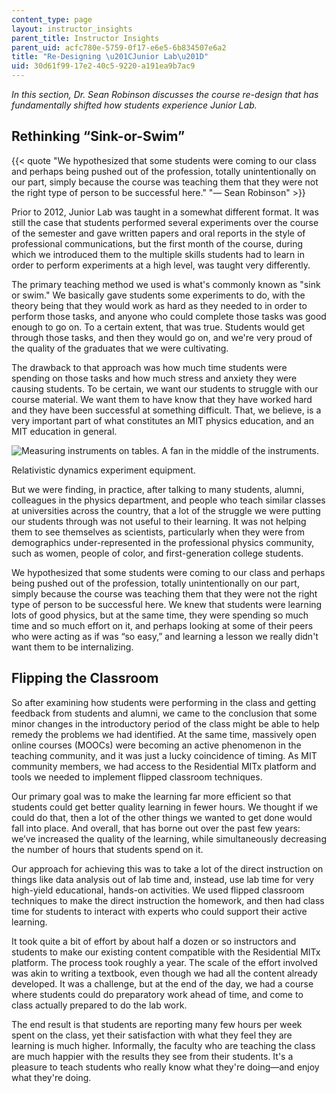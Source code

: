```yaml
---
content_type: page
layout: instructor_insights
parent_title: Instructor Insights
parent_uid: acfc780e-5759-0f17-e6e5-6b834507e6a2
title: "Re-Designing \u201CJunior Lab\u201D"
uid: 30d61f99-17e2-40c5-9220-a191ea9b7ac9
---
```


_In this section, Dr. Sean Robinson discusses the course re-design that has fundamentally shifted how students experience Junior Lab._

Rethinking “Sink-or-Swim”
-------------------------

{{< quote "We hypothesized that some students were coming to our class and perhaps being pushed out of the profession, totally unintentionally on our part, simply because the course was teaching them that they were not the right type of person to be successful here." "— Sean Robinson" >}}

Prior to 2012, Junior Lab was taught in a somewhat different format. It was still the case that students performed several experiments over the course of the semester and gave written papers and oral reports in the style of professional communications, but the first month of the course, during which we introduced them to the multiple skills students had to learn in order to perform experiments at a high level, was taught very differently.

The primary teaching method we used is what's commonly known as "sink or swim." We basically gave students some experiments to do, with the theory being that they would work as hard as they needed to in order to perform those tasks, and anyone who could complete those tasks was good enough to go on. To a certain extent, that was true. Students would get through those tasks, and then they would go on, and we're very proud of the quality of the graduates that we were cultivating.

The drawback to that approach was how much time students were spending on those tasks and how much stress and anxiety they were causing students. To be certain, we want our students to struggle with our course material. We want them to have know that they have worked hard and they have been successful at something difficult. That, we believe, is a very important part of what constitutes an MIT physics education, and an MIT education in general.

![Measuring instruments on tables. A fan in the middle of the instruments.](BASEURL_PLACEHOLDER/resources/lab)

Relativistic dynamics experiment equipment.

But we were finding, in practice, after talking to many students, alumni, colleagues in the physics department, and people who teach similar classes at universities across the country, that a lot of the struggle we were putting our students through was not useful to their learning. It was not helping them to see themselves as scientists, particularly when they were from demographics under-represented in the professional physics community, such as women, people of color, and first-generation college students.

We hypothesized that some students were coming to our class and perhaps being pushed out of the profession, totally unintentionally on our part, simply because the course was teaching them that they were not the right type of person to be successful here. We knew that students were learning lots of good physics, but at the same time, they were spending so much time and so much effort on it, and perhaps looking at some of their peers who were acting as if was “so easy,” and learning a lesson we really didn't want them to be internalizing.

Flipping the Classroom 
-----------------------

So after examining how students were performing in the class and getting feedback from students and alumni, we came to the conclusion that some minor changes in the introductory period of the class might be able to help remedy the problems we had identified. At the same time, massively open online courses (MOOCs) were becoming an active phenomenon in the teaching community, and it was just a lucky coincidence of timing. As MIT community members, we had access to the Residential MITx platform and tools we needed to implement flipped classroom techniques. 

Our primary goal was to make the learning far more efficient so that students could get better quality learning in fewer hours. We thought if we could do that, then a lot of the other things we wanted to get done would fall into place. And overall, that has borne out over the past few years: we’ve increased the quality of the learning, while simultaneously decreasing the number of hours that students spend on it.

Our approach for achieving this was to take a lot of the direct instruction on things like data analysis out of lab time and, instead, use lab time for very high-yield educational, hands-on activities. We used flipped classroom techniques to make the direct instruction the homework, and then had class time for students to interact with experts who could support their active learning.

It took quite a bit of effort by about half a dozen or so instructors and students to make our existing content compatible with the Residential MITx platform. The process took roughly a year. The scale of the effort involved was akin to writing a textbook, even though we had all the content already developed. It was a challenge, but at the end of the day, we had a course where students could do preparatory work ahead of time, and come to class actually prepared to do the lab work.

The end result is that students are reporting many few hours per week spent on the class, yet their satisfaction with what they feel they are learning is much higher. Informally, the faculty who are teaching the class are much happier with the results they see from their students. It's a pleasure to teach students who really know what they're doing—and enjoy what they're doing.
